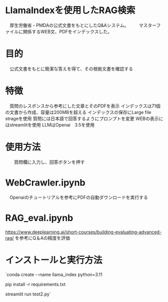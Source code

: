 # LlamaIndexを使用したRAG検索
　厚生労働省・PMDAの公式文書をもとにしたQ&Aシステム。
　　マスターファイルに関係するWEB文、PDFをインデックスした。
# 目的
 　公式文書をもとに簡潔な答えを得て、その根拠文書を確認する
# 特徴
 　質問のレスポンスから参考にした文章とそのPDFを表示
  インデックスは71個の文書から作成、容量は200MBを超える
  インデックスの保存にLarge file strageを使用
   質問には日本語で回答するようにプロンプトを変更
   WEBの表示にはstreamlitを使用
   LLMはOpenai　3.5を使用
# 使用方法　
　　質問欄に入力し、回答ボタンを押す
# WebCrawler.ipynb
　Openaiのチュートリアルを参考にPDFの自動ダウンロードを実行する
# RAG_eval.ipynb
  https://www.deeplearning.ai/short-courses/building-evaluating-advanced-rag/
  を参考にQ＆Aの精度を評価
# インストールと実行方法
`conda create --name llama_index python=3.11

pip install -r requirements.txt

streamlit run test2.py`
